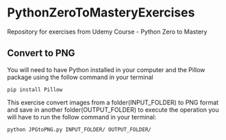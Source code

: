 # PythonZeroToMasteryExercises

Repository for exercises from Udemy Course - Python Zero to Mastery


## Convert to PNG

You will need to have Python installed in your computer and the Pillow package using the follow command in your terminal

```
pip install Pillow
```

This exercise convert images from a folder(INPUT_FOLDER) to PNG format and save in another folder(OUTPUT_FOLDER)
to execute the operation you will have to run the follow command in your terminal:

```
python JPGtoPNG.py INPUT_FOLDER/ OUTPUT_FOLDER/
```

